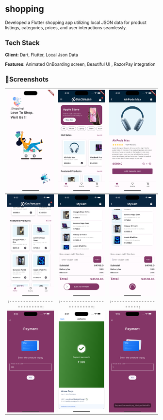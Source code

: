 # shopping

Developed a Flutter shopping app utilizing local JSON data for product listings, categories, prices, and user interactions seamlessly.

## Tech Stack

**Client:** Dart, Flutter, Local Json Data

**Features:** Animated OnBoarding screen, Beautiful UI , RazorPay integration

## 📱Screenshots

![](https://github.com/DivyankSisodia/shoppingApp/blob/master/assets/screens/Simulator%20Screenshot%20-%20iPhone%2015%20Plus%20-%202024-02-17%20at%2008.31.13.png)|![](https://github.com/DivyankSisodia/shoppingApp/blob/master/assets/screens/Simulator%20Screenshot%20-%20iPhone%2015%20Plus%20-%202024-02-17%20at%2008.28.08.png)|![](https://github.com/DivyankSisodia/shoppingApp/blob/master/assets/screens/Simulator%20Screenshot%20-%20iPhone%2015%20Plus%20-%202024-02-17%20at%2008.31.56.png)
:-------------------------:|:-------------------------:|:---------------------:
![](https://github.com/DivyankSisodia/shoppingApp/blob/master/assets/screens/Simulator%20Screenshot%20-%20iPhone%2015%20Plus%20-%202024-02-17%20at%2008.33.16.png)|![](https://github.com/DivyankSisodia/shoppingApp/blob/master/assets/screens/Simulator%20Screenshot%20-%20iPhone%2015%20Plus%20-%202024-02-17%20at%2008.33.31.png)|![](https://github.com/DivyankSisodia/shoppingApp/blob/master/assets/screens/Simulator%20Screenshot%20-%20iPhone%2015%20Plus%20-%202024-02-17%20at%2008.36.48.png)
:-------------------------:|:-------------------------:|:---------------------:
![](https://github.com/DivyankSisodia/shoppingApp/blob/master/assets/screens/Simulator%20Screenshot%20-%20iPhone%2015%20Plus%20-%202024-02-17%20at%2008.37.43.png)|![](https://github.com/DivyankSisodia/shoppingApp/blob/master/assets/screens/Simulator%20Screenshot%20-%20iPhone%2015%20Plus%20-%202024-02-17%20at%2008.38.04.png)|![](https://github.com/DivyankSisodia/shoppingApp/blob/master/assets/screens/Simulator%20Screenshot%20-%20iPhone%2015%20Plus%20-%202024-02-17%20at%2009.01.23.png)
